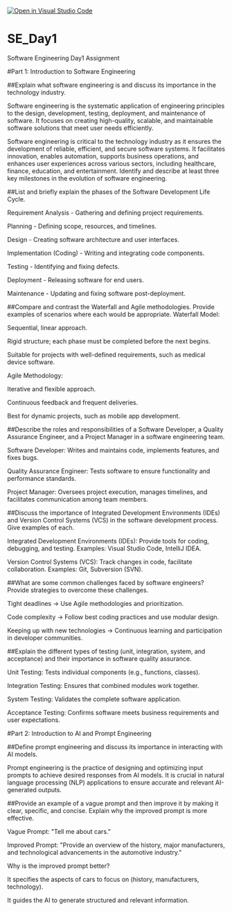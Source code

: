 [![Open in Visual Studio Code](https://classroom.github.com/assets/open-in-vscode-2e0aaae1b6195c2367325f4f02e2d04e9abb55f0b24a779b69b11b9e10269abc.svg)](https://classroom.github.com/online_ide?assignment_repo_id=18387630&assignment_repo_type=AssignmentRepo)
# SE_Day1
Software Engineering Day1 Assignment

#Part 1: Introduction to Software Engineering

##Explain what software engineering is and discuss its importance in the technology industry.

Software engineering is the systematic application of engineering principles to the design, development, testing, deployment, and maintenance of software. It focuses on creating high-quality, scalable, and maintainable software solutions that meet user needs efficiently.

Software engineering is critical to the technology industry as it ensures the development of reliable, efficient, and secure software systems. It facilitates innovation, enables automation, supports business operations, and enhances user experiences across various sectors, including healthcare, finance, education, and entertainment.
Identify and describe at least three key milestones in the evolution of software engineering.


##List and briefly explain the phases of the Software Development Life Cycle.

Requirement Analysis - Gathering and defining project requirements.

Planning - Defining scope, resources, and timelines.

Design - Creating software architecture and user interfaces.

Implementation (Coding) - Writing and integrating code components.

Testing - Identifying and fixing defects.

Deployment - Releasing software for end users.

Maintenance - Updating and fixing software post-deployment.

##Compare and contrast the Waterfall and Agile methodologies. Provide examples of scenarios where each would be appropriate.
Waterfall Model:

Sequential, linear approach.

Rigid structure; each phase must be completed before the next begins.

Suitable for projects with well-defined requirements, such as medical device software.

Agile Methodology:

Iterative and flexible approach.

Continuous feedback and frequent deliveries.

Best for dynamic projects, such as mobile app development.

##Describe the roles and responsibilities of a Software Developer, a Quality Assurance Engineer, and a Project Manager in a software engineering team.

Software Developer: Writes and maintains code, implements features, and fixes bugs.

Quality Assurance Engineer: Tests software to ensure functionality and performance standards.

Project Manager: Oversees project execution, manages timelines, and facilitates communication among team members.



##Discuss the importance of Integrated Development Environments (IDEs) and Version Control Systems (VCS) in the software development process. Give examples of each.

Integrated Development Environments (IDEs): Provide tools for coding, debugging, and testing. Examples: Visual Studio Code, IntelliJ IDEA.

Version Control Systems (VCS): Track changes in code, facilitate collaboration. Examples: Git, Subversion (SVN).

##What are some common challenges faced by software engineers? Provide strategies to overcome these challenges.

Tight deadlines → Use Agile methodologies and prioritization.

Code complexity → Follow best coding practices and use modular design.

Keeping up with new technologies → Continuous learning and participation in developer communities.



##Explain the different types of testing (unit, integration, system, and acceptance) and their importance in software quality assurance.

Unit Testing: Tests individual components (e.g., functions, classes).

Integration Testing: Ensures that combined modules work together.

System Testing: Validates the complete software application.

Acceptance Testing: Confirms software meets business requirements and user expectations.

#Part 2: Introduction to AI and Prompt Engineering


##Define prompt engineering and discuss its importance in interacting with AI models.

Prompt engineering is the practice of designing and optimizing input prompts to achieve desired responses from AI models. It is crucial in natural language processing (NLP) applications to ensure accurate and relevant AI-generated outputs.



##Provide an example of a vague prompt and then improve it by making it clear, specific, and concise. Explain why the improved prompt is more effective.

Vague Prompt: "Tell me about cars."

Improved Prompt: "Provide an overview of the history, major manufacturers, and technological advancements in the automotive industry."

Why is the improved prompt better?

It specifies the aspects of cars to focus on (history, manufacturers, technology).

It guides the AI to generate structured and relevant information.
